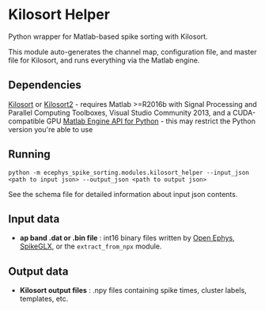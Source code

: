 Kilosort Helper
==============
Python wrapper for Matlab-based spike sorting with Kilosort.

This module auto-generates the channel map, configuration file, and master file for Kilosort, and runs everything via the Matlab engine.

Dependencies
------------
[Kilosort](https://github.com/MouseLand/Kilosort2) or [Kilosort2](https://github.com/cortex-lab/kilosort) - requires Matlab >=R2016b with Signal Processing and Parallel Computing Toolboxes, Visual Studio Community 2013, and a CUDA-compatible GPU
[Matlab Engine API for Python](https://www.mathworks.com/help/matlab/matlab_external/install-the-matlab-engine-for-python.html) - this may restrict the Python version you're able to use

Running
-------
```
python -m ecephys_spike_sorting.modules.kilosort_helper --input_json <path to input json> --output_json <path to output json>
```
See the schema file for detailed information about input json contents.


Input data
----------
- **ap band .dat or .bin file** : int16 binary files written by [Open Ephys](https://github.com/open-ephys/plugin-GUI), [SpikeGLX](https://github.com/billkarsh/spikeglx), or the `extract_from_npx` module.

Output data
-----------
- **Kilosort output files** : .npy files containing spike times, cluster labels, templates, etc.